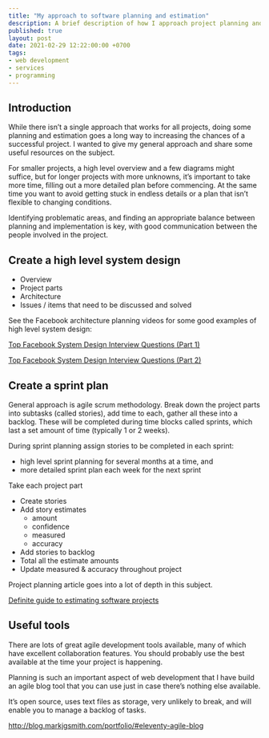 ```yaml
---
title: "My approach to software planning and estimation"
description: A brief description of how I approach project planning and estimation, with some useful articles and resources.
published: true
layout: post
date: 2021-02-29 12:22:00:00 +0700
tags:
- web development
- services
- programming
---
```

## Introduction

While there isn’t a single approach that works for all projects, doing some planning and estimation goes a long way to increasing the chances of a successful project. I wanted to give my general approach and share some useful resources on the subject.

For smaller projects, a high level overview and a few diagrams might suffice, but for longer projects with more unknowns, it’s important to take more time, filling out a more detailed plan before commencing. At the same time you want to avoid getting stuck in endless details or a plan that isn’t flexible to changing conditions.

Identifying problematic areas, and finding an appropriate balance between planning and implementation is key, with good communication between the people involved in the project.

## Create a high level system design

- Overview
- Project parts
- Architecture
- Issues / items that need to be discussed and solved

See the Facebook architecture planning videos for some good examples of high level system design:

[Top Facebook System Design Interview Questions (Part 1)](https://hackernoon.com/a-look-at-the-top-questions-for-a-system-design-interview-at-facebook-va15311j)

[Top Facebook System Design Interview Questions (Part 2)](https://www.indiehackers.com/post/top-facebook-system-design-interview-questions-part-2-3409d78139)

## Create a sprint plan 

General approach is agile scrum methodology. Break down the project parts into subtasks (called stories), add time to each, gather all these into a backlog. These will be completed during time blocks called sprints, which last a set amount of time (typically 1 or 2 weeks). 

During sprint planning assign stories to be completed in each sprint:

- high level sprint planning for several months at a time, and
- more detailed sprint plan each week for the next sprint

Take each project part

- Create stories
- Add story estimates
    - amount
    - confidence
    - measured
    - accuracy 
- Add stories to backlog
- Total all the estimate amounts
- Update measured & accuracy throughout project

Project planning article goes into a lot of depth in this subject.

[Definite guide to estimating software projects](https://maximzubarev.com/estimating-software-definite-guide)

## Useful tools

There are lots of great agile development tools available, many of which have excellent collaboration features. You should probably use the best available at the time your project is happening.

Planning is such an important aspect of web development that I have build an agile blog tool that you can use just in case there’s nothing else available.

It’s open source, uses text files as storage, very unlikely to break, and will enable you to manage a backlog of tasks.

http://blog.markjgsmith.com/portfolio/#eleventy-agile-blog
